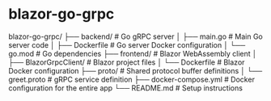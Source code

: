 # blazor-go-grpc

blazor-go-grpc/
├── backend/                 # Go gRPC server
│   ├── main.go              # Main Go server code
│   ├── Dockerfile           # Go server Docker configuration
│   └── go.mod               # Go dependencies
├── frontend/                # Blazor WebAssembly client
│   ├── BlazorGrpcClient/    # Blazor project files
│   └── Dockerfile           # Blazor Docker configuration
├── proto/                   # Shared protocol buffer definitions
│   └── greet.proto          # gRPC service definition
├── docker-compose.yml       # Docker configuration for the entire app
└── README.md                # Setup instructions
